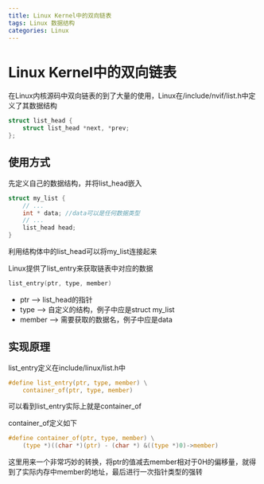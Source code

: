 ```yaml
---
title: Linux Kernel中的双向链表
tags: Linux 数据结构
categories: Linux
---
```


# Linux Kernel中的双向链表

在Linux内核源码中双向链表的到了大量的使用，Linux在/include/nvif/list.h中定义了其数据结构

```C
struct list_head {
    struct list_head *next, *prev;
};
```

<!--more-->

## 使用方式

先定义自己的数据结构，并将list_head嵌入

```C
struct my_list {
  	// ...
	int * data; //data可以是任何数据类型
  	// ...
  	list_head head;
}
```

利用结构体中的list_head可以将my_list连接起来

Linux提供了list_entry来获取链表中对应的数据

```C
list_entry(ptr, type, member)
```

* ptr --> list_head的指针
* type --> 自定义的结构，例子中应是struct my_list
* member --> 需要获取的数据名，例子中应是data

## 实现原理

list_entry定义在include/linux/list.h中

```C
#define list_entry(ptr, type, member) \
	container_of(ptr, type, member)
```

可以看到list_entry实际上就是container_of

container_of定义如下

```C
#define container_of(ptr, type, member) \
    (type *)((char *)(ptr) - (char *) &((type *)0)->member)
```

这里用来一个非常巧妙的转换，将ptr的值减去member相对于0H的偏移量，就得到了实际内存中member的地址，最后进行一次指针类型的强转